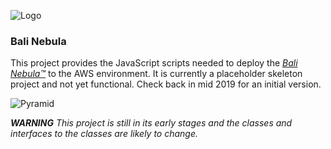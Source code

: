 ![Logo](https://raw.githubusercontent.com/craterdog-bali/bali-project-documentation/master/images/CraterDogLogo.png)

### Bali Nebula
This project provides the JavaScript scripts needed to deploy the [_Bali Nebula™_](https://github.com/craterdog-bali/bali-project-documentation/wiki) to the AWS environment. It is currently a placeholder skeleton project and not yet functional. Check back in mid 2019 for an initial version.


![Pyramid](https://raw.githubusercontent.com/craterdog-bali/js-bali-nebula-agents/master/docs/images/BaliPyramid.png)

_**WARNING**_
_This project is still in its early stages and the classes and interfaces to the classes are likely to change._

